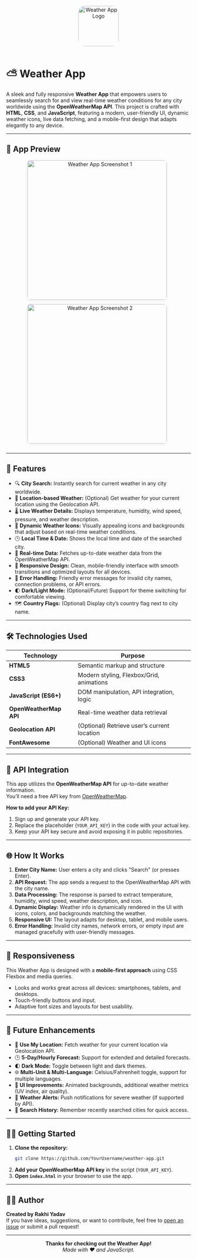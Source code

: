 <p align="center">
  <!-- App avatar/logo image (replace path as needed) -->
  <img src="images/weather-app-logo.png" alt="Weather App Logo" width="110" height="110" style="border-radius: 18px; margin-bottom: 16px;"/>
</p>

# ⛅ Weather App

A sleek and fully responsive **Weather App** that empowers users to seamlessly search for and view real-time weather conditions for any city worldwide using the **OpenWeatherMap API**. This project is crafted with **HTML**, **CSS**, and **JavaScript**, featuring a modern, user-friendly UI, dynamic weather icons, live data fetching, and a mobile-first design that adapts elegantly to any device.

---

## 📸 App Preview

<p align="center">
  <img src="https://github.com/user-attachments/assets/d345ba05-5029-4f91-90b9-40cfd42a3334" alt="Weather App Screenshot 1" width="380" style="margin: 0 8px 12px 0; border-radius: 8px; box-shadow: 0 2px 8px rgba(0,0,0,0.08);"/>
  <img src="https://github.com/user-attachments/assets/909c1f55-81b3-44b8-9b87-b6a7bdb114b8" alt="Weather App Screenshot 2" width="380" style="margin: 0 8px 12px 0; border-radius: 8px; box-shadow: 0 2px 8px rgba(0,0,0,0.08);"/>
</p>

---

## 🌟 Features

- 🔍 **City Search:** Instantly search for current weather in any city worldwide.
- 📍 **Location-based Weather:** (Optional) Get weather for your current location using the Geolocation API.
- 🌡️ **Live Weather Details:** Displays temperature, humidity, wind speed, pressure, and weather description.
- 🌈 **Dynamic Weather Icons:** Visually appealing icons and backgrounds that adjust based on real-time weather conditions.
- 🕒 **Local Time & Date:** Shows the local time and date of the searched city.
- 🔄 **Real-time Data:** Fetches up-to-date weather data from the OpenWeatherMap API.
- 📱 **Responsive Design:** Clean, mobile-friendly interface with smooth transitions and optimized layouts for all devices.
- 🧪 **Error Handling:** Friendly error messages for invalid city names, connection problems, or API errors.
- 🌓 **Dark/Light Mode:** (Optional/Future) Support for theme switching for comfortable viewing.
- 🗺️ **Country Flags:** (Optional) Display city’s country flag next to city name.

---

## 🛠️ Technologies Used

| Technology           | Purpose                                      |
|----------------------|----------------------------------------------|
| **HTML5**            | Semantic markup and structure                |
| **CSS3**             | Modern styling, Flexbox/Grid, animations     |
| **JavaScript (ES6+)**| DOM manipulation, API integration, logic     |
| **OpenWeatherMap API** | Real-time weather data retrieval           |
| **Geolocation API**  | (Optional) Retrieve user’s current location  |
| **FontAwesome**      | (Optional) Weather and UI icons              |

---

## 🔑 API Integration

This app utilizes the **OpenWeatherMap API** for up-to-date weather information.  
You’ll need a free API key from [OpenWeatherMap](https://openweathermap.org/api).

**How to add your API Key:**
1. Sign up and generate your API key.
2. Replace the placeholder (`YOUR_API_KEY`) in the code with your actual key.
3. Keep your API key secure and avoid exposing it in public repositories.

---

## 🌐 How It Works

1. **Enter City Name:** User enters a city and clicks "Search" (or presses Enter).
2. **API Request:** The app sends a request to the OpenWeatherMap API with the city name.
3. **Data Processing:** The response is parsed to extract temperature, humidity, wind speed, weather description, and icon.
4. **Dynamic Display:** Weather info is dynamically rendered in the UI with icons, colors, and backgrounds matching the weather.
5. **Responsive UI:** The layout adapts for desktop, tablet, and mobile users.
6. **Error Handling:** Invalid city names, network errors, or empty input are managed gracefully with user-friendly messages.

---

## 📱 Responsiveness

This Weather App is designed with a **mobile-first approach** using CSS Flexbox and media queries.  
- Looks and works great across all devices: smartphones, tablets, and desktops.
- Touch-friendly buttons and input.
- Adaptive font sizes and layouts for best usability.

---

## 🔮 Future Enhancements

- 📍 **Use My Location:** Fetch weather for your current location via Geolocation API.
- 🕒 **5-Day/Hourly Forecast:** Support for extended and detailed forecasts.
- 🌓 **Dark Mode:** Toggle between light and dark themes.
- 🌐 **Multi-Unit & Multi-Language:** Celsius/Fahrenheit toggle, support for multiple languages.
- 🧪 **UI Improvements:** Animated backgrounds, additional weather metrics (UV index, air quality).
- 🔔 **Weather Alerts:** Push notifications for severe weather (if supported by API).
- 💾 **Search History:** Remember recently searched cities for quick access.

---

## 🧑‍💻 Getting Started

1. **Clone the repository:**
   ```bash
   git clone https://github.com/YourUsername/weather-app.git
   ```
2. **Add your OpenWeatherMap API key** in the script (`YOUR_API_KEY`).
3. **Open `index.html`** in your browser to use the app.

---

## 🙋‍♀️ Author

**Created by Rakhi Yadav**  
If you have ideas, suggestions, or want to contribute, feel free to [open an issue](https://github.com/YourUsername/weather-app/issues) or submit a pull request!

---

<p align="center">
  <b>Thanks for checking out the Weather App!</b><br>
  <i>Made with ❤️ and JavaScript.</i>
</p>
